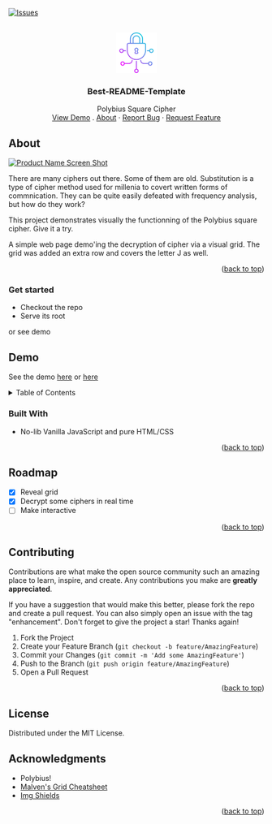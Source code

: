 <a name="readme-top"></a>

[![Issues][issues-shield]][issues-url]


<br />
<div align="center">
  <a href="https://github.com/hirako2000/polybius-square-cipher">
    <img src="images/logo.png" alt="Logo" width="80" height="80">
  </a>

  <h3 align="center">Best-README-Template</h3>

  <p align="center">
    Polybius Square Cipher
    <br />
    <a href="https://polybius.mtassoumt.uk">View Demo</a>
    .
    <a href="https://github.com/hirako2000/polybius-square-cipher#About">About</a>
    ·
    <a href="https://github.com/hirako2000/polybius-square-cipher/issues">Report Bug</a>
    ·
    <a href="https://github.com/hirako2000/polybius-square-cipher/issues">Request Feature</a>
  </p>
</div>


## About

[![Product Name Screen Shot][product-screenshot]](https://polybius.mtassoumt.uk)

There are many ciphers out there. Some of them are old. Substitution is a type of cipher method used for millenia to covert written forms of commnication. They can be quite easily defeated with frequency analysis, but how do they work?

This project demonstrates visually the functionning of the Polybius square cipher. Give it a try.

A simple web page demo'ing the decryption of cipher via a visual grid.
The grid was added an extra row and covers the letter J as well.

<p align="right">(<a href="#readme-top">back to top</a>)</p>

### Get started

- Checkout the repo
- Serve its root

or see demo

## Demo

See the demo [here](https://polybius.mtassoumt.uk) or [here](https://polybius.surge.sh)

<!-- TABLE OF CONTENTS -->
<details>
  <summary>Table of Contents</summary>
  <ol>
    <li>
      <a href="#about-the-project">About The Project</a>
      <ul>
        <li><a href="#built-with">Built With</a></li>
      </ul>
    </li>
    <li>
      <a href="#getting-started">Getting Started</a>
      <ul>
        <li><a href="#prerequisites">Prerequisites</a></li>
        <li><a href="#installation">Installation</a></li>
      </ul>
    </li>
    <li><a href="#usage">Usage</a></li>
    <li><a href="#roadmap">Roadmap</a></li>
    <li><a href="#contributing">Contributing</a></li>
    <li><a href="#license">License</a></li>
    <li><a href="#contact">Contact</a></li>
    <li><a href="#acknowledgments">Acknowledgments</a></li>
  </ol>
</details>


### Built With

- No-lib Vanilla JavaScript and pure HTML/CSS

<p align="right">(<a href="#readme-top">back to top</a>)</p>


## Roadmap

- [x] Reveal grid
- [x] Decrypt some ciphers in real time
- [ ] Make interactive

<p align="right">(<a href="#readme-top">back to top</a>)</p>

## Contributing

Contributions are what make the open source community such an amazing place to learn, inspire, and create. Any contributions you make are **greatly appreciated**.

If you have a suggestion that would make this better, please fork the repo and create a pull request. You can also simply open an issue with the tag "enhancement".
Don't forget to give the project a star! Thanks again!

1. Fork the Project
2. Create your Feature Branch (`git checkout -b feature/AmazingFeature`)
3. Commit your Changes (`git commit -m 'Add some AmazingFeature'`)
4. Push to the Branch (`git push origin feature/AmazingFeature`)
5. Open a Pull Request

<p align="right">(<a href="#readme-top">back to top</a>)</p>

## License

Distributed under the MIT License.


## Acknowledgments

* Polybius!
* [Malven's Grid Cheatsheet](https://grid.malven.co/)
* [Img Shields](https://shields.io)

<p align="right">(<a href="#readme-top">back to top</a>)</p>

[issues-shield]: https://img.shields.io/github/issues/hirako2000/polybius-square-cipher.svg?style=for-the-badge
[issues-url]: https://github.com/hirako2000/polybius-square-cipher/issues
[product-screenshot]: images/screenshot.png


